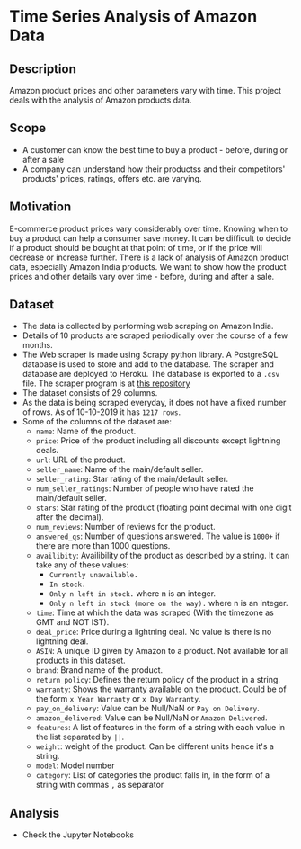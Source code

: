 # Time Series Analysis of Amazon Data

## Description

Amazon product prices and other parameters vary with time. This project deals with the analysis of Amazon products data.

## Scope

 - A customer can know the best time to buy a product - before, during or after a sale
 - A company can understand how their productss and their competitors' products' prices, ratings, offers etc. are varying.

## Motivation

E-commerce product prices vary considerably over time. Knowing when to buy a product can help a consumer save money. It can be difficult to decide if a product should be bought at that point of time, or if the price will decrease or increase further.
There is a lack of analysis of Amazon product data, especially Amazon India products. We want to show how the product prices and other details vary over time - before, during and after a sale.

## Dataset

 - The data is collected by performing web scraping on Amazon India.
 - Details of 10 products are scraped periodically over the course of a few months.
 - The Web scraper is made using Scrapy python library. A PostgreSQL database is used to store and add to the database. The scraper and database are deployed to Heroku. The database is exported to a `.csv` file. The scraper program is at [this repository](https://github.com/Samyak2/amazon-scraper)
 - The dataset consists of 29 columns.
 - As the data is being scraped everyday, it does not have a fixed number of rows. As of 10-10-2019 it has `1217 rows`.
 - Some of the columns of the dataset are:
     - `name`: Name of the product.
     - `price`: Price of the product including all discounts except lightning deals.
     - `url`: URL of the product.
     - `seller_name`: Name of the main/default seller.
     - `seller_rating`: Star rating of the main/default seller.
     - `num_seller_ratings`: Number of people who have rated the main/default seller.
     - `stars`: Star rating of the product (floating point decimal with one digit after the decimal).
     - `num_reviews`: Number of reviews for the product.
     - `answered_qs`: Number of questions answered. The value is `1000+` if there are more than 1000 questions.
     - `availibity`: Availibility of the product as described by a string. It can take any of these values:
         - `Currently unavailable.`
         - `In stock.`
         - `Only n left in stock.` where n is an integer.
         - `Only n left in stock (more on the way).` where n is an integer.
     - `time`: Time at which the data was scraped (With the timezone as GMT and NOT IST).
     - `deal_price`: Price during a lightning deal. No value is there is no lightning deal.
     - `ASIN`: A unique ID given by Amazon to a product. Not available for all products in this dataset.
     - `brand`: Brand name of the product.
     - `return_policy`: Defines the return policy of the product in a string.
     - `warranty`: Shows the warranty available on the product. Could be of the form `x Year Warranty` or `x Day Warranty`.
     - `pay_on_delivery`: Value can be Null/NaN or `Pay on Delivery`.
     - `amazon_delivered`: Value can be Null/NaN or `Amazon Delivered`.
     - `features`: A list of features in the form of a string with each value in the list separated by `||`.
     - `weight`: weight of the product. Can be different units hence it's a string.
     - `model`: Model number
     - `category`: List of categories the product falls in, in the form of a string with commas `,` as separator
     
## Analysis

 - Check the Jupyter Notebooks
